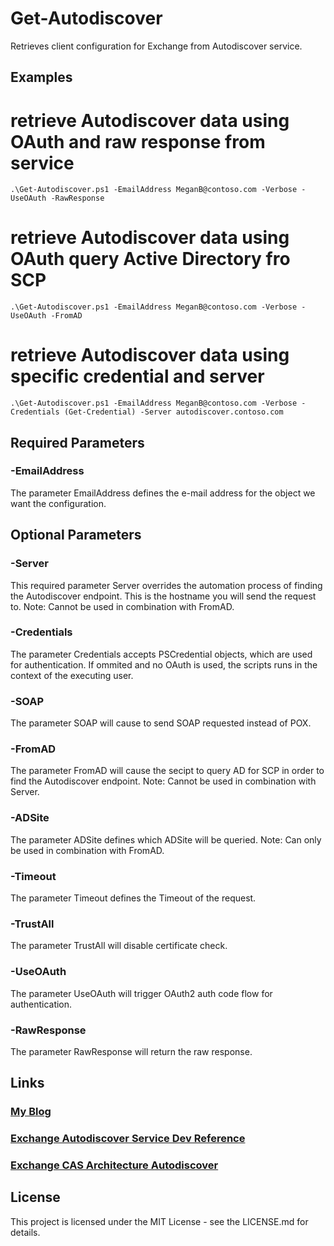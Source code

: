 # Get-Autodiscover
 Retrieves client configuration for Exchange from Autodiscover service.

## Examples
# retrieve Autodiscover data using OAuth and raw response from service
```
.\Get-Autodiscover.ps1 -EmailAddress MeganB@contoso.com -Verbose -UseOAuth -RawResponse
```

# retrieve Autodiscover data using OAuth query Active Directory fro SCP
```
.\Get-Autodiscover.ps1 -EmailAddress MeganB@contoso.com -Verbose -UseOAuth -FromAD
```

# retrieve Autodiscover data using specific credential and server
```
.\Get-Autodiscover.ps1 -EmailAddress MeganB@contoso.com -Verbose -Credentials (Get-Credential) -Server autodiscover.contoso.com
```

## Required Parameters

### -EmailAddress

The parameter EmailAddress defines the e-mail address for the object we want the configuration.

## Optional Parameters

### -Server

This required parameter Server overrides the automation process of finding the Autodiscover endpoint. This is the hostname you will send the request to. Note: Cannot be used in combination with FromAD.

### -Credentials

The parameter Credentials accepts PSCredential objects, which are used for authentication. If ommited and no OAuth is used, the scripts runs in the context of the executing user.

### -SOAP

The parameter SOAP will cause to send SOAP requested instead of POX.

### -FromAD

The parameter FromAD will cause the secipt to query AD for SCP in order to find the Autodiscover endpoint. Note: Cannot be used in combination with Server.

### -ADSite

The parameter ADSite defines which ADSite will be queried. Note: Can only be used in combination with FromAD.

### -Timeout

The parameter Timeout defines the Timeout of the request.

### -TrustAll

The parameter TrustAll will disable certificate check.

### -UseOAuth

The parameter UseOAuth will trigger OAuth2 auth code flow for authentication.

### -RawResponse

The parameter RawResponse will return the raw response.

## Links

### [My Blog](https://ingogegenwarth.wordpress.com/)

### [Exchange Autodiscover Service Dev Reference](https://docs.microsoft.com/exchange/client-developer/web-service-reference/autodiscover-web-service-reference-for-exchange)

### [Exchange CAS Architecture Autodiscover](https://docs.microsoft.com/exchange/architecture/client-access/autodiscover)

## License

This project is licensed under the MIT License - see the LICENSE.md for details.